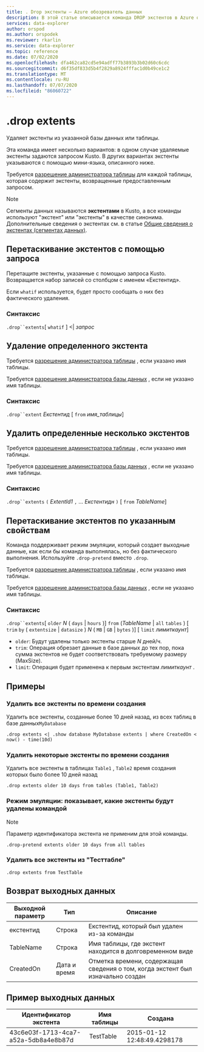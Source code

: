 ```yaml
---
title: . Drop экстенты — Azure обозреватель данных
description: В этой статье описывается команда DROP экстентов в Azure обозреватель данных.
services: data-explorer
author: orspod
ms.author: orspodek
ms.reviewer: rkarlin
ms.service: data-explorer
ms.topic: reference
ms.date: 07/02/2020
ms.openlocfilehash: dfa462ca82cd5e94adff77b3893b3b02d60c6cdc
ms.sourcegitcommit: d6f35df833d5b4f2829a8924fffac1d0b49ce1c2
ms.translationtype: MT
ms.contentlocale: ru-RU
ms.lasthandoff: 07/07/2020
ms.locfileid: "86060722"
---
```

# <a name="drop-extents"></a>.drop extents

Удаляет экстенты из указанной базы данных или таблицы.

Эта команда имеет несколько вариантов: в одном случае удаляемые экстенты задаются запросом Kusto. В других вариантах экстенты указываются с помощью мини-языка, описанного ниже.

Требуется [разрешение администратора таблицы](../management/access-control/role-based-authorization.md) для каждой таблицы, которая содержит экстенты, возвращенные предоставленным запросом.

> [!NOTE]
> Сегменты данных называются **экстентами** в Kusto, а все команды используют "экстент" или "экстенты" в качестве синонима.
> Дополнительные сведения о экстентах см. в статье [Общие сведения о экстентах (сегментах данных)](extents-overview.md).

## <a name="drop-extents-with-a-query"></a>Перетаскивание экстентов с помощью запроса

Перетащите экстенты, указанные с помощью запроса Kusto.
Возвращается набор записей со столбцом с именем «Екстентид».

Если `whatif` используется, будет просто сообщать о них без фактического удаления.

### <a name="syntax"></a>Синтаксис

`.drop``extents`[ `whatif` ] <| *запрос*

## <a name="drop-a-specific-extent"></a>Удаление определенного экстента

Требуется [разрешение администратора таблицы](../management/access-control/role-based-authorization.md) , если указано имя таблицы.

Требуется [разрешение администратора базы данных](../management/access-control/role-based-authorization.md) , если не указано имя таблицы.

### <a name="syntax"></a>Синтаксис

`.drop``extent` *Екстентид* [ `from` *имя_таблицы*]

## <a name="drop-specific-multiple-extents"></a>Удалить определенные несколько экстентов

Требуется [разрешение администратора таблицы](../management/access-control/role-based-authorization.md) , если указано имя таблицы.

Требуется [разрешение администратора базы данных](../management/access-control/role-based-authorization.md) , если не указано имя таблицы.

### <a name="syntax"></a>Синтаксис

`.drop``extents` `(` *ExtentId1* `,` ... *Екстентидн* `)` [ `from` *TableName*]

## <a name="drop-extents-by-specified-properties"></a>Перетаскивание экстентов по указанным свойствам

Команда поддерживает режим эмуляции, который создает выходные данные, как если бы команда выполнялась, но без фактического выполнения. Используйте `.drop-pretend` вместо `.drop`.

Требуется [разрешение администратора таблицы](../management/access-control/role-based-authorization.md) , если указано имя таблицы.

Требуется [разрешение администратора базы данных](../management/access-control/role-based-authorization.md) , если не указано имя таблицы.

### <a name="syntax"></a>Синтаксис

`.drop``extents`[ `older` *N* ( `days`  |  `hours` )] `from` (*TableName*  |  `all` `tables` ) [ `trim` `by` ( `extentsize`  |  `datasize` ) *N* ( `MB`  |  `GB`  |  `bytes` )] [ `limit` *лимиткаунт*]

* `older`: Будут удалены только экстенты старше *N* дней/ч.
* `trim`: Операция обрезает данные в базе данных до тех пор, пока сумма экстентов не будет соответствовать требуемому размеру (MaxSize).
* `limit`: Операция будет применена к первым экстентам *лимиткаунт* .

## <a name="examples"></a>Примеры

### <a name="remove-all-extents-by-time-created"></a>Удалить все экстенты по времени создания

Удалить все экстенты, созданные более 10 дней назад, из всех таблиц в базе данных`MyDatabase`

```kusto
.drop extents <| .show database MyDatabase extents | where CreatedOn < now() - time(10d)
```

### <a name="remove-some-extents-by-time-created"></a>Удалить некоторые экстенты по времени создания

Удалить все экстенты в таблицах `Table1` , `Table2` время создания которых было более 10 дней назад

```kusto
.drop extents older 10 days from tables (Table1, Table2)
```

### <a name="emulation-mode-show-which-extents-would-be-removed-by-the-command"></a>Режим эмуляции: показывает, какие экстенты будут удалены командой

>[!NOTE]
>Параметр идентификатора экстента не применим для этой команды.

```kusto
.drop-pretend extents older 10 days from all tables
```

### <a name="remove-all-extents-from-testtable"></a>Удалить все экстенты из "Тесттабле"

```kusto
.drop extents from TestTable
```

## <a name="return-output"></a>Возврат выходных данных

|Выходной параметр |Тип |Описание 
|---|---|---
|екстентид |Строка |Екстентид, который был удален из-за команды
|TableName |Строка |Имя таблицы, где экстент находится в долговременном виде  
|CreatedOn |Дата и время |Отметка времени, содержащая сведения о том, когда экстент был изначально создан
 
## <a name="sample-output"></a>Пример выходных данных

|Идентификатор экстента |Имя таблицы |Создана 
|---|---|---
|43c6e03f-1713-4ca7-a52a-5db8a4e8b87d |TestTable |2015-01-12 12:48:49.4298178
